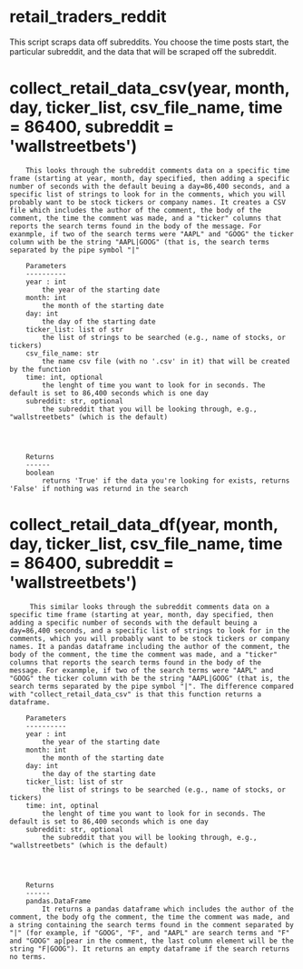 


# retail_traders_reddit
This script scraps data off subreddits. You choose the time posts start, the particular subreddit, and the data that will be scraped off the subreddit.

collect_retail_data_csv(year, month, day, ticker_list, csv_file_name, time = 86400, subreddit = 'wallstreetbets')
=======

        This looks through the subreddit comments data on a specific time frame (starting at year, month, day specified, then adding a specific number of seconds with the default beuing a day=86,400 seconds, and a specific list of strings to look for in the comments, which you will probably want to be stock tickers or company names. It creates a CSV file which includes the author of the comment, the body of the comment, the time the comment was made, and a "ticker" columns that reports the search terms found in the body of the message. For exanmple, if two of the search terms were "AAPL" and "GOOG" the ticker column with be the string "AAPL|GOOG" (that is, the search terms separated by the pipe symbol "|"

        Parameters
        ----------
        year : int
            the year of the starting date
        month: int
            the month of the starting date
        day: int
            the day of the starting date
        ticker_list: list of str
            the list of strings to be searched (e.g., name of stocks, or tickers)
        csv_file_name: str
            the name csv file (with no '.csv' in it) that will be created by the function
        time: int, optional
            the lenght of time you want to look for in seconds. The default is set to 86,400 seconds which is one day
        subreddit: str, optional
            the subreddit that you will be looking through, e.g., "wallstreetbets" (which is the default)




        Returns
        ------
        boolean
            returns 'True' if the data you're looking for exists, returns 'False' if nothing was returnd in the search







collect_retail_data_df(year, month, day, ticker_list, csv_file_name, time = 86400, subreddit = 'wallstreetbets')
=======

         This similar looks through the subreddit comments data on a specific time frame (starting at year, month, day specified, then adding a specific number of seconds with the default beuing a day=86,400 seconds, and a specific list of strings to look for in the comments, which you will probably want to be stock tickers or company names. It a pandas dataframe including the author of the comment, the body of the comment, the time the comment was made, and a "ticker" columns that reports the search terms found in the body of the message. For exanmple, if two of the search terms were "AAPL" and "GOOG" the ticker column with be the string "AAPL|GOOG" (that is, the search terms separated by the pipe symbol "|". The difference compared with "collect_retail_data_csv" is that this function returns a dataframe. 

        Parameters
        ----------
        year : int
            the year of the starting date
        month: int
            the month of the starting date
        day: int
            the day of the starting date
        ticker_list: list of str
            the list of strings to be searched (e.g., name of stocks, or tickers)
        time: int, optinal
            the lenght of time you want to look for in seconds. The default is set to 86,400 seconds which is one day
        subreddit: str, optional
            the subreddit that you will be looking through, e.g., "wallstreetbets" (which is the default)




        Returns
        ------
        pandas.DataFrame
            It returns a pandas dataframe which includes the author of the comment, the body ofg the comment, the time the comment was made, and a string containing the search terms found in the comment separated by "|" (for example, if "GOOG", "F", and "AAPL" are search terms and "F" and "GOOG" ap[pear in the comment, the last column element will be the string "F|GOOG"). It returns an empty dataframe if the search returns no terms. 

